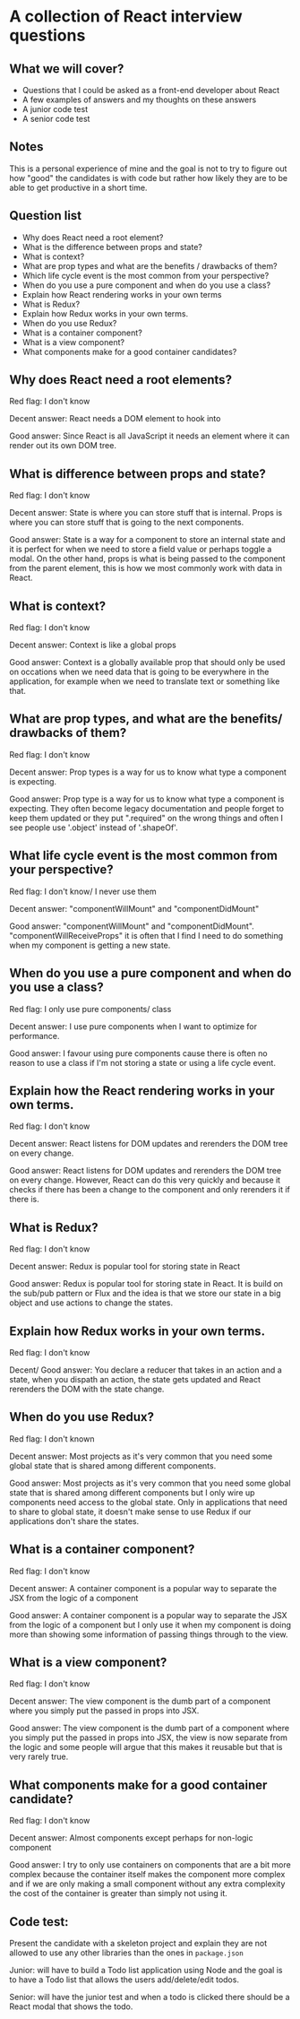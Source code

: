 # A collection of React interview questions

## What we will cover?

* Questions that I could be asked as a front-end developer about React
* A few examples of answers and my thoughts on these answers
* A junior code test
* A senior code test

## Notes

This is a personal experience of mine and the goal is not to try to figure out how "good" the candidates is with code but rather how likely they are to be able to get productive in a short time. 

## Question list

* Why does React need a root element?
* What is the difference between props and state?
* What is context?
* What are prop types and what are the benefits / drawbacks of them?
* Which life cycle event is the most common from your perspective?
* When do you use a pure component and when do you use a class?
* Explain how React rendering works in your own terms
* What is Redux?
* Explain how Redux works in your own terms.
* When do you use Redux?
* What is a container component?
* What is a view component?
* What components make for a good container candidates?

## Why does React need a root elements?

Red flag: I don't know

Decent answer: React needs a DOM element to hook into

Good answer: Since React is all JavaScript it needs an element where it can render out its own DOM tree. 

## What is difference between props and state?

Red flag: I don't know

Decent answer: State is where you can store stuff that is internal. Props is where you can store stuff that is going to the next components.

Good answer: State is a way for a component to store an internal state and it is perfect for when we need to store a field value or perhaps toggle a modal. On the other hand, props is what is being passed to the component from the parent element, this is how we most commonly work with data in React. 

## What is context?

Red flag: I don't know

Decent answer: Context is like a global props

Good answer: Context is a globally available prop that should only be used on occations when we need data that is going to be everywhere in the application, for example when we need to translate text or something like that.

## What are prop types, and what are the benefits/ drawbacks of them?

Red flag: I don't know

Decent answer: Prop types is a way for us to know what type a component is expecting. 

Good answer: Prop type is a way for us to know what type a component is expecting. They often become legacy documentation and people forget to keep them updated or they put ".required" on the wrong things and often I see people use '.object' instead of '.shapeOf'.

## What life cycle event is the most common from your perspective?

Red flag: I don't know/ I never use them

Decent answer: "componentWillMount" and "componentDidMount"

Good answer: "componentWillMount" and "componentDidMount". "componentWillReceiveProps" it is often that I find I need to do something when my component is getting a new state. 

## When do you use a pure component and when do you use a class?

Red flag: I only use pure components/ class

Decent answer: I use pure components when I want to optimize for performance.

Good answer: I favour using pure components cause there is often no reason to use a class if I'm not storing a state or using a life cycle event.  

## Explain how the React rendering works in your own terms.

Red flag: I don't know

Decent answer: React listens for DOM updates and rerenders the DOM tree on every change.

Good answer: React listens for DOM updates and rerenders the DOM tree on every change. However, React can do this very quickly and because it checks if there has been a change to the component and only rerenders it if there is. 

## What is Redux?

Red flag: I don't know

Decent answer: Redux is popular tool for storing state in React

Good answer: Redux is popular tool for storing state in React. It is build on the sub/pub pattern or Flux and the idea is that we store our state in a big object and use actions to change the states. 

## Explain how Redux works in your own terms.

Red flag: I don't know

Decent/ Good answer: You declare a reducer that takes in an action and a state, when you dispath an action, the state gets updated and React rerenders the DOM with the state change. 

## When do you use Redux?

Red flag: I don't known

Decent answer: Most projects as it's very common that you need some global state that is shared among different components.

Good answer: Most projects as it's very common that you need some global state that is shared among different components but I only wire up components need access to the global state. Only in applications that need to share to global state, it doesn't make sense to use Redux if our applications don't share the states.

## What is a container component?

Red flag: I don't know

Decent answer: A container component is a popular way to separate the JSX from the logic of a component

Good answer: A container component is a popular way to separate the JSX  from the logic of a component but I only use it when my component is doing more than showing some information of passing things through to the view. 

## What is a view component?

Red flag: I don't know

Decent answer: The view component is the dumb part of a component where you simply put the passed in props into JSX.

Good answer: The view component is the dumb part of a component where you simply put the passed in props into JSX, the view is now separate from the logic and some people will argue that this makes it reusable but that is very rarely true. 

## What components make for a good container candidate?

Red flag: I don't know

Decent answer: Almost components except perhaps for non-logic component

Good answer: I try to only use containers on components that are a bit more complex because the container itself makes the component more complex and if we are only making a small component without any extra complexity the cost of the container is greater than simply not using it.

## Code test: 

Present the candidate with a skeleton project and explain they are not allowed to use any other libraries than the ones in `package.json`

Junior: will have to build a Todo list application using Node and the goal is to have a Todo list that allows the users add/delete/edit todos.

Senior: will have the junior test and when a todo is clicked there should be a React modal that shows the todo.
